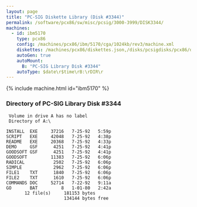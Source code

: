 ```yaml
---
layout: page
title: "PC-SIG Diskette Library (Disk #3344)"
permalink: /software/pcx86/sw/misc/pcsig/3000-3999/DISK3344/
machines:
  - id: ibm5170
    type: pcx86
    config: /machines/pcx86/ibm/5170/cga/1024kb/rev3/machine.xml
    diskettes: /machines/pcx86/diskettes.json,/disks/pcsigdisks/pcx86/diskettes.json
    autoGen: true
    autoMount:
      B: "PC-SIG Library Disk #3344"
    autoType: $date\r$time\rB:\rDIR\r
---
```


{% include machine.html id="ibm5170" %}

### Directory of PC-SIG Library Disk #3344

     Volume in drive A has no label
     Directory of A:\

    INSTALL  EXE     37216   7-25-92   5:59p
    SCRIPT   EXE     42048   7-25-92   4:38p
    README   EXE     20368   7-25-92   4:33p
    DEMO     GSF      4251   7-25-92   4:41p
    GOODSOFT GSF      4251   7-25-92   4:41p
    GOODSOFT         11383   7-25-92   6:06p
    RADICAL           2502   7-25-92   6:06p
    SIMPLE            2962   7-25-92   6:06p
    FILE1    TXT      1840   7-25-92   6:06p
    FILE2    TXT      1610   7-25-92   6:06p
    COMMANDS DOC     52714   7-22-92   9:11a
    GO       BAT         8   1-01-80   2:42a
           12 file(s)     181153 bytes
                          134144 bytes free
